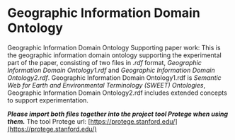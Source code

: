 # Geographic Information Domain Ontology 
 Geographic Information Domain Ontology Supporting paper work:
 This is the geographic information domain ontology supporting the experimental part of the paper, consisting of two files in *.rdf* format, *Geographic Information Domain Ontology1.rdf* and *Geographic Information Domain Ontology2.rdf*. Geographic Information Domain Ontology1.rdf is *Semantic Web for Earth and Environmental Terminology (SWEET) Ontologies*, Geographic Information Domain Ontology2.rdf includes extended concepts to support experimentation.

***Please import both files together into the project tool Protege when using them.***
The tool Protege url: [https://protege.stanford.edu/](https://protege.stanford.edu/)
